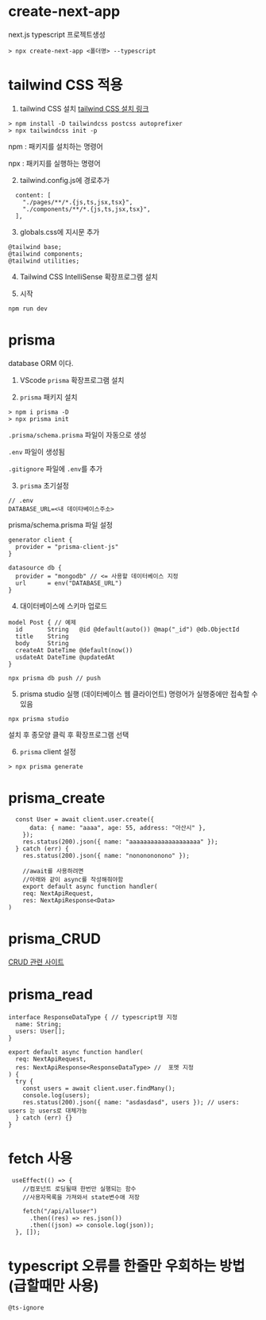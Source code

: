 # create-next-app

next.js typescript 프로젝트생성

```
> npx create-next-app <폴더명> --typescript
```

# tailwind CSS 적용

1. tailwind CSS 설치
   [tailwind CSS 설치 링크](https://tailwindcss.com/docs/installation)

```
> npm install -D tailwindcss postcss autoprefixer
> npx tailwindcss init -p
```

npm : 패키지를 설치하는 명령어

npx : 패키지를 실행하는 명령어

2. tailwind.config.js에 경로추가

```
  content: [
    "./pages/**/*.{js,ts,jsx,tsx}",
    "./components/**/*.{js,ts,jsx,tsx}",
  ],
```

3. globals.css에 지시문 추가

```
@tailwind base;
@tailwind components;
@tailwind utilities;
```

4. Tailwind CSS IntelliSense 확장프로그램 설치

5. 시작

```
npm run dev
```

# prisma

database ORM 이다.

1. VScode `prisma` 확장프로그램 설치

2. `prisma` 패키지 설치

```
> npm i prisma -D
> npx prisma init
```

`.prisma/schema.prisma` 파일이 자동으로 생성

`.env` 파일이 생성됨

`.gitignore` 파일에 `.env`를 추가

3. `prisma` 초기설정

```
// .env
DATABASE_URL=<내 데이타베이스주소>
```

prisma/schema.prisma 파일 설정

```
generator client {
  provider = "prisma-client-js"
}

datasource db {
  provider = "mongodb" // <= 사용할 데이터베이스 지정
  url      = env("DATABASE_URL")
}
```

4. 대이터베이스에 스키마 업로드

```
model Post { // 예제
  id       String   @id @default(auto()) @map("_id") @db.ObjectId
  title    String
  body     String
  createAt DateTime @default(now())
  usdateAt DateTime @updatedAt
}
```

```
npx prisma db push // push
```

5. prisma studio 실행 (데이터베이스 웹 클라이언트)
   명령어가 실행중에만 접속할 수 있음

```
npx prisma studio
```

설치 후 종모양 클릭 후 확장프로그램 선택

6. `prisma` client 설정

```
> npx prisma generate
```

# prisma_create

```
  const User = await client.user.create({
      data: { name: "aaaa", age: 55, address: "아산시" },
    });
    res.status(200).json({ name: "aaaaaaaaaaaaaaaaaaaa" });
  } catch (err) {
    res.status(200).json({ name: "nononononono" });

    //await를 사용하려면
    //아래와 같이 async를 작성해줘야함
    export default async function handler(
    req: NextApiRequest,
    res: NextApiResponse<Data>
)
```

# prisma_CRUD

[CRUD 관련 사이트](https://www.prisma.io/docs/concepts/components/prisma-client/crud)

# prisma_read

```
interface ResponseDataType { // typescript형 지정
  name: String;
  users: User[];
}

export default async function handler(
  req: NextApiRequest,
  res: NextApiResponse<ResponseDataType> //  포멧 지정
) {
  try {
    const users = await client.user.findMany();
    console.log(users);
    res.status(200).json({ name: "asdasdasd", users }); // users: users 는 users로 대체가능
  } catch (err) {}
}
```

# fetch 사용

```
 useEffect(() => {
    //컴포넌트 로딩될때 한번만 실행되는 함수
    //사용자목록을 가져와서 state변수애 저장

    fetch("/api/alluser")
      .then((res) => res.json())
      .then((json) => console.log(json));
  }, []);
```

# typescript 오류를 한줄만 우회하는 방법(급할때만 사용)

```
@ts-ignore
```
